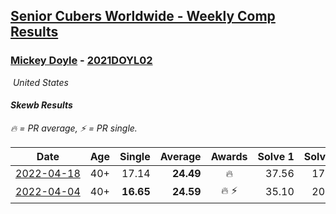 <style>table {white-space: nowrap;}</style>
<link rel="stylesheet" type="text/css" href="/scw-comp/css/flags.css" />

## [Senior Cubers Worldwide - Weekly Comp Results](/scw-comp/results/)
### [Mickey Doyle](README.md) - [2021DOYL02](https://www.worldcubeassociation.org/persons/2021DOYL02?event=skewb)

<i class="flag flag-US" />&nbsp;United States

#### Skewb Results

<span style="white-space: nowrap;">🔥 = PR average</span>, <span style="white-space: nowrap;">⚡ = PR single</span>.

| Date | Age | Single | Average | Awards | Solve 1 | Solve 2 | Solve 3 | Solve 4 | Solve 5 | Video |
| :--: | :--: | --: | --: | :--: | --: | --: | --: | --: | --: | :-- |
| [2022-04-18](../../results/2022-04-18/skewb.md) | 40+ | 17.14 | **24.49** | 🔥 | 37.56 | 17.14 | 20.67 | 19.22 | 33.57 | [Desktop](https://www.facebook.com/events/566110581332467/permalink/574131087197083) / [Mobile](https://m.facebook.com/events/566110581332467?view=permalink&id=574131087197083) |
| [2022-04-04](../../results/2022-04-04/skewb.md) | 40+ | **16.65** | **24.59** | 🔥 ⚡ | 35.10 | 20.69 | 1:08.61 | **16.65** | 17.98 | [Desktop](https://www.facebook.com/events/1171138513621623/permalink/1179543302781144) / [Mobile](https://m.facebook.com/events/1171138513621623?view=permalink&id=1179543302781144) |


<!-- Global site tag (gtag.js) - Google Analytics -->
<script async src="https://www.googletagmanager.com/gtag/js?id=UA-86348435-3"></script>
<script>window.dataLayer = window.dataLayer || []; function gtag() {dataLayer.push(arguments);} gtag('js', new Date()); gtag('config', 'UA-86348435-3');</script>

